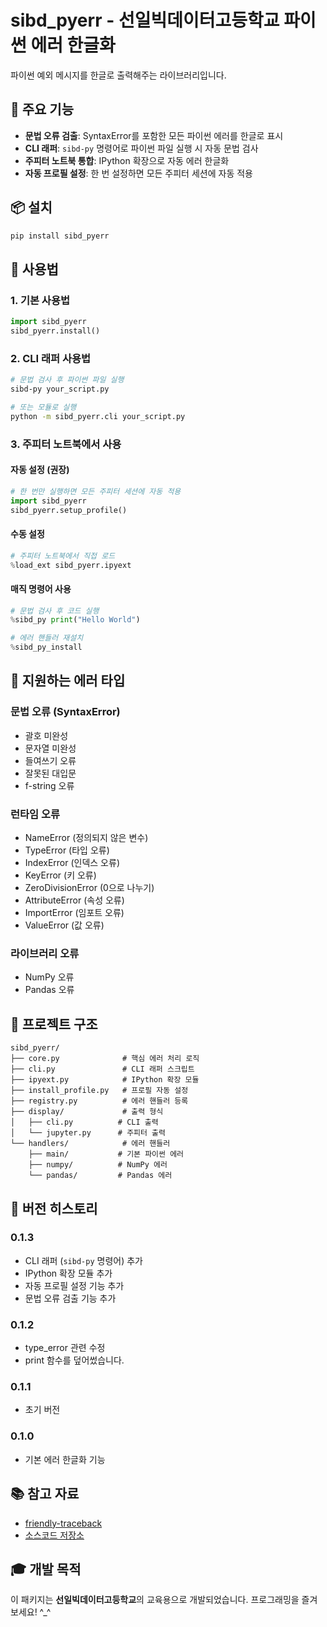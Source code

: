 # sibd_pyerr - 선일빅데이터고등학교 파이썬 에러 한글화

파이썬 예외 메시지를 한글로 출력해주는 라이브러리입니다.

## 🚀 주요 기능

- **문법 오류 검출**: SyntaxError를 포함한 모든 파이썬 에러를 한글로 표시
- **CLI 래퍼**: `sibd-py` 명령어로 파이썬 파일 실행 시 자동 문법 검사
- **주피터 노트북 통합**: IPython 확장으로 자동 에러 한글화
- **자동 프로필 설정**: 한 번 설정하면 모든 주피터 세션에 자동 적용

## 📦 설치

```bash
pip install sibd_pyerr
```

## 🔧 사용법

### 1. 기본 사용법

```python
import sibd_pyerr
sibd_pyerr.install()
```

### 2. CLI 래퍼 사용법

```bash
# 문법 검사 후 파이썬 파일 실행
sibd-py your_script.py

# 또는 모듈로 실행
python -m sibd_pyerr.cli your_script.py
```

### 3. 주피터 노트북에서 사용

#### 자동 설정 (권장)
```python
# 한 번만 실행하면 모든 주피터 세션에 자동 적용
import sibd_pyerr
sibd_pyerr.setup_profile()
```

#### 수동 설정
```python
# 주피터 노트북에서 직접 로드
%load_ext sibd_pyerr.ipyext
```

#### 매직 명령어 사용
```python
# 문법 검사 후 코드 실행
%sibd_py print("Hello World")

# 에러 핸들러 재설치
%sibd_py_install
```

## 🎯 지원하는 에러 타입

### 문법 오류 (SyntaxError)
- 괄호 미완성
- 문자열 미완성
- 들여쓰기 오류
- 잘못된 대입문
- f-string 오류

### 런타임 오류
- NameError (정의되지 않은 변수)
- TypeError (타입 오류)
- IndexError (인덱스 오류)
- KeyError (키 오류)
- ZeroDivisionError (0으로 나누기)
- AttributeError (속성 오류)
- ImportError (임포트 오류)
- ValueError (값 오류)

### 라이브러리 오류
- NumPy 오류
- Pandas 오류

## 📁 프로젝트 구조

```
sibd_pyerr/
├── core.py              # 핵심 에러 처리 로직
├── cli.py               # CLI 래퍼 스크립트
├── ipyext.py            # IPython 확장 모듈
├── install_profile.py   # 프로필 자동 설정
├── registry.py          # 에러 핸들러 등록
├── display/             # 출력 형식
│   ├── cli.py          # CLI 출력
│   └── jupyter.py      # 주피터 출력
└── handlers/            # 에러 핸들러
    ├── main/           # 기본 파이썬 에러
    ├── numpy/          # NumPy 에러
    └── pandas/         # Pandas 에러
```

## 🔄 버전 히스토리

### 0.1.3
- CLI 래퍼 (`sibd-py` 명령어) 추가
- IPython 확장 모듈 추가
- 자동 프로필 설정 기능 추가
- 문법 오류 검출 기능 추가

### 0.1.2
- type_error 관련 수정
- print 함수를 덮어썼습니다.

### 0.1.1
- 초기 버전

### 0.1.0
- 기본 에러 한글화 기능

## 📚 참고 자료

- [friendly-traceback](https://github.com/friendly-traceback/friendly-traceback)
- [소스코드 저장소](https://github.com/ehdcjf/pyerrkor.git)

## 🎓 개발 목적

이 패키지는 **선일빅데이터고등학교**의 교육용으로 개발되었습니다.
프로그래밍을 즐겨보세요! ^_^
